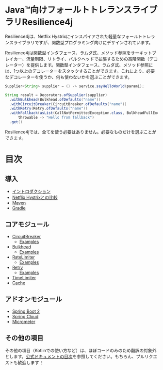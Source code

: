 Java™向けフォールトトレランスライブラリResilience4j
====================================================
Resilience4jは、Netflix Hystrixにインスパイアされた軽量なフォールトトレランスライブラリですが、関数型プログラミング向けにデザインされています。

Resilience4jは関数型インタフェース、ラムダ式、メソッド参照をサーキットブレイカー、流量制限、リトライ、バルクヘッドで拡張するための高階関数（デコレーター）を提供します。関数型インタフェース、ラムダ式、メソッド参照には、1つ以上のデコレーターをスタックすることができます。これにより、必要なデコレーターを使うか、何も使わないかを選ぶことができます。

```java
Supplier<String> supplier = () -> service.sayHelloWorld(param1);

String result = Decorators.ofSupplier(supplier)
  .withBulkhead(Bulkhead.ofDefaults("name"))
  .withCircuitBreaker(CircuitBreaker.ofDefaults("name"))
  .withRetry(Retry.ofDefaults("name"))
  .withFallback(asList(CallNotPermittedException.class, BulkheadFullException.class),  
      throwable -> "Hello from fallback")
  .get()
```

Resilience4jでは、全てを使う必要はありません。必要なものだけを選ぶことができます。

# 目次
## 導入
- [イントロダクション](getting-started/introduction.md)
- [Netflix Hystrixとの比較](getting-started/comparison-to-netflix-hystrix.md)
- [Maven](getting-started/maven.md)
- [Gradle](getting-started/gradle.md)

## コアモジュール
- [CircuitBreaker](core-modules/circuitbreaker.md)
    - [Examples](core-modules/circuitbreaker-examples.md)
- [Bulkhead](core-modules/bulkhead.md)
    - [Examples](core-modules/bulkhead-examples.md)
- [RateLimiter](core-modules/ratelimiter.md)
    - [Examples](core-modules/ratelimiter-examples.md)
- [Retry](core-modules/retry.md)
    - [Examples](core-modules/retry-examples.md)
- [TimeLimiter](core-modules/timelimiter.md)
- [Cache](core-modules/cache.md)

## アドオンモジュール
- [Spring Boot 2](addon-modules/spring-boot2.md)
- [Spring Cloud](addon-modules/spring-cloud.md)
- [Micrometer](addon-modules/micrometer.md)

## その他の項目
その他の項目（Kotlinでの使い方など）は、ほぼコードのみのため翻訳の対象外とします。[公式ドキュメントの目次](https://resilience4j.readme.io/docs)を参照してください。もちろん、プルリクエストも歓迎します！
